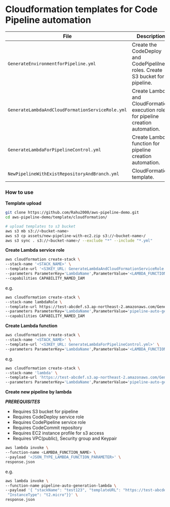 # Cloudformation templates for Code Pipeline automation

| File      | Description |
| ----------- | ----------- |
| `GenerateEnvironmentforPipeline.yml` | Create the CodeDeploy and CodePipelilne roles. Create S3 bucket for pipeline. |
| `GenerateLambdaAndCloudFormationServiceRole.yml` | Create Lambda and CloudFormation execution roles for pipeline creation automation. |
| `GenerateLambdaForPipelineControl.yml` | Create Lambda function for pipeline creation automation. |
| `NewPipelineWithExistRepositoryAndBranch.yml` | CloudFormation template. |

### How to use

**Template upload**
```sh
git clone https://github.com/Rahu2000/aws-pipeline-demo.git
cd aws-pipeline-demo/template/cloudformation/

# upload templates to s3 bucket
aws s3 mb s3://<bucket-name>
aws s3 cp assets/new-pipeline-with-ec2.zip s3://<bucket-name>/
aws s3 sync . s3://<bucket-name>/ --exclude "*" --include "*.yml"
```

**Create Lambda service role**
```sh
aws cloudformation create-stack \
--stack-name '<STACK_NAME>' \
--template-url '<S3KEY_URL: GenerateLambdaAndCloudFormationServiceRole.yml>' \
--parameters ParameterKey='LambdaName',ParameterValue='<LAMBDA_FUNCTION_NAME>' \
--capabilities CAPABILITY_NAMED_IAM
```

e.g.
```sh
aws cloudformation create-stack \
--stack-name lambdaRole \
--template-url https://test-abcdef.s3.ap-northeast-2.amazonaws.com/GenerateLambdaAndCloudFormationServiceRole.yml \
--parameters ParameterKey='LambdaName',ParameterValue='pipeline-auto-generation-lambda' \
--capabilities CAPABILITY_NAMED_IAM 
```

**Create Lambda function**
```sh
aws cloudformation create-stack \
--stack-name '<STACK_NAME>' \
--template-url '<S3KEY_URL: GenerateLambdaForPipelineControl.yml>' \
--parameters ParameterKey='LambdaName',ParameterValue='<LAMBDA_FUNCTION_NAME>' ParameterKey='LambdaRoleStack',ParameterValue='<LAMBDA_FUNCTION_NAME>' ParameterKey='S3Bucket',ParameterValue='<LAMBDA_TEMPLATE_BUCKET_NAME>' ParameterKey='S3Key',ParameterValue='<LAMBDA_TEMPLATE(e.g. new-pipeline-with-ec2.zip)>'
```

e.g.
```sh
aws cloudformation create-stack \
--stack-name 'lambda' \
--template-url 'https://test-abcdef.s3.ap-northeast-2.amazonaws.com/GenerateLambdaForPipelineControl.yml' \
--parameters ParameterKey='LambdaName',ParameterValue='pipeline-auto-generation-lambda' ParameterKey='LambdaRoleStack',ParameterValue='lambdaRole' ParameterKey='S3Bucket',ParameterValue='test-abcdef' ParameterKey='S3Key',ParameterValue='new-pipeline-with-ec2.zip'
```

**Create new pipeline by lambda**

***PREREQUISITES***
- Requires S3 bucket for pipeline
- Requires CodeDeploy service role
- Requires CodePipeline service role
- Requires CodeCommit repository
- Requires EC2 instance profile for s3 access
- Requires VPC(public), Security group and Keypair

```sh
aws lambda invoke \
--function-name <LAMBDA_FUNCTION_NAME> \
--payload '<JSON_TYPE_LAMBDA_FUNCTION_PARAMETER>' \
response.json
```

e.g.
```sh
aws lambda invoke \
--function-name pipeline-auto-generation-lambda \
--payload '{ "stackName": "test123", "templateURL": "https://test-abcdef.s3.ap-northeast-2.amazonaws.com/NewPipelineWithExistRepositoryAndBranch.yml", "repository": "demo", "newBranch": "test1", "codeDeployRole": "CodeDeployServiceRole", "codePipelineRole": "CodePipelineServiceRole", "s3bucket": "codepipeline-ap-northeast-2-802807848304", "ec2": {"InstanceProfile": "EC2InstanceProfileforCodePipeline", "KeyName": "admin", "SecurityGroupId": "sg-00b13b062a0d18e1c", "SubnetId": "subnet-83978ceb", "ImageId": "ami-01288945bd24ed49a",
 "InstanceType": "t2.micro"}}' \
response.json
```

